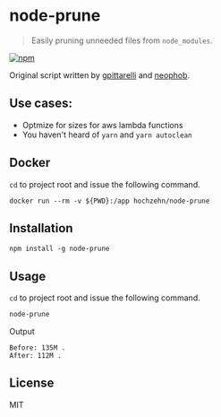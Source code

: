 # node-prune

> Easily pruning unneeded files from `node_modules`.

[![npm](https://img.shields.io/npm/v/node-prune.svg?style=flat-square)](https://npm.im/node-prune)

Original script written by [gpittarelli](https://gist.github.com/gpittarelli/64d1e9b7c1a4af762ec467b1c7571dc2) and [neophob](https://gist.github.com/neophob/0c8cfdd460b8332002e7ba74aa1e9ffd).

## Use cases:

- Optmize for sizes for aws lambda functions
- You haven't heard of `yarn` and `yarn autoclean`

## Docker

`cd` to project root and issue the following command.

```
docker run --rm -v ${PWD}:/app hochzehn/node-prune
```

## Installation

```
npm install -g node-prune
```

## Usage

`cd` to project root and issue the following command.

``` sh
node-prune
```

Output

```
Before: 135M .
After: 112M .
```

## License

MIT
